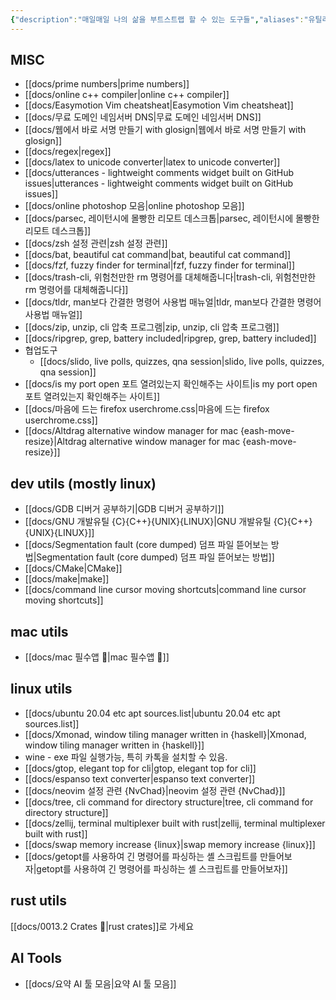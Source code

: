 ```yaml
---
{"description":"매일매일 나의 삶을 부트스트랩 할 수 있는 도구들","aliases":"유틸리티 아카이브 archive hack","tags":["utility"],"created":"2023-03-15T14:30:15","updated":"2023-12-17T21:37:45","title":"0110 Utility 🔧","dg-publish":true,"permalink":"/docs/index/0110 Utility 🔧/","dgPassFrontmatter":true}
---
```



## MISC

- [[docs/prime numbers\|prime numbers]]
- [[docs/online c++ compiler\|online c++ compiler]]
- [[docs/Easymotion Vim cheatsheat\|Easymotion Vim cheatsheat]]
- [[docs/무료 도메인 네임서버 DNS\|무료 도메인 네임서버 DNS]]
- [[docs/웹에서 바로 서명 만들기 with glosign\|웹에서 바로 서명 만들기 with glosign]]
- [[docs/regex\|regex]]
- [[docs/latex to unicode converter\|latex to unicode converter]]
- [[docs/utterances - lightweight comments widget built on GitHub issues\|utterances - lightweight comments widget built on GitHub issues]]
- [[docs/online photoshop 모음\|online photoshop 모음]]
- [[docs/parsec, 레이턴시에 몰빵한 리모트 데스크톱\|parsec, 레이턴시에 몰빵한 리모트 데스크톱]]
- [[docs/zsh 설정 관련\|zsh 설정 관련]]
- [[docs/bat, beautiful cat command\|bat, beautiful cat command]]
- [[docs/fzf, fuzzy finder for terminal\|fzf, fuzzy finder for terminal]]
- [[docs/trash-cli, 위험천만한 rm 명령어를 대체해줍니다\|trash-cli, 위험천만한 rm 명령어를 대체해줍니다]]
- [[docs/tldr, man보다 간결한 명령어 사용법 매뉴얼\|tldr, man보다 간결한 명령어 사용법 매뉴얼]]
- [[docs/zip, unzip, cli 압축 프로그램\|zip, unzip, cli 압축 프로그램]]
- [[docs/ripgrep, grep, battery included\|ripgrep, grep, battery included]]
- 협업도구
	- [[docs/slido, live polls, quizzes, qna session\|slido, live polls, quizzes, qna session]]
- [[docs/is my port open 포트 열려있는지 확인해주는 사이트\|is my port open 포트 열려있는지 확인해주는 사이트]]
- [[docs/마음에 드는 firefox userchrome.css\|마음에 드는 firefox userchrome.css]]
- [[docs/Altdrag alternative window manager for mac {eash-move-resize}\|Altdrag alternative window manager for mac {eash-move-resize}]]

## dev utils (mostly linux)

- [[docs/GDB 디버거 공부하기\|GDB 디버거 공부하기]]
- [[docs/GNU 개발유틸 {C}{C++}{UNIX}{LINUX}\|GNU 개발유틸 {C}{C++}{UNIX}{LINUX}]]
- [[docs/Segmentation fault (core dumped) 덤프 파일 뜯어보는 방법\|Segmentation fault (core dumped) 덤프 파일 뜯어보는 방법]]
- [[docs/CMake\|CMake]]
- [[docs/make\|make]]
- [[docs/command line cursor moving shortcuts\|command line cursor moving shortcuts]]

## mac utils

- [[docs/mac 필수앱 🍎\|mac 필수앱 🍎]]

## linux utils

- [[docs/ubuntu 20.04 etc apt sources.list\|ubuntu 20.04 etc apt sources.list]]
- [[docs/Xmonad, window tiling manager written in {haskell}\|Xmonad, window tiling manager written in {haskell}]]
- wine - exe 파일 실행가능, 특히 카톡을 설치할 수 있음.
- [[docs/gtop, elegant top for cli\|gtop, elegant top for cli]]
- [[docs/espanso text converter\|espanso text converter]]
- [[docs/neovim 설정 관련 {NvChad}\|neovim 설정 관련 {NvChad}]]
- [[docs/tree, cli command for directory structure\|tree, cli command for directory structure]]
- [[docs/zellij, terminal multiplexer built with rust\|zellij, terminal multiplexer built with rust]]
- [[docs/swap memory increase {linux}\|swap memory increase {linux}]]
- [[docs/getopt를 사용하여 긴 명령어를 파싱하는 셸 스크립트를 만들어보자\|getopt를 사용하여 긴 명령어를 파싱하는 셸 스크립트를 만들어보자]]

## rust utils

[[docs/0013.2 Crates 🦀\|rust crates]]로 가세요

## AI Tools

- [[docs/요약 AI 툴 모음\|요약 AI 툴 모음]]